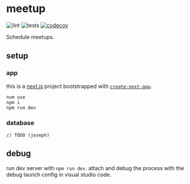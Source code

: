 # meetup

![lint](https://github.com/Return0Software/meetup/workflows/lint/badge.svg)
![tests](https://github.com/Return0Software/meetup/workflows/tests/badge.svg)
[![codecov](https://codecov.io/gh/Return0Software/meetup/branch/master/graph/badge.svg)](https://codecov.io/gh/Return0Software/meetup)

Schedule meetups.

## setup

### app

this is a [next.js](https://nextjs.org/) project bootstrapped with [`create-next-app`](https://github.com/vercel/next.js/tree/canary/packages/create-next-app).

```shell
nvm use
npm i
npm run dev
```

### database

`// TODO (joseph)`

## debug

run dev server with `npm run dev`. attach and debug the process with the debug launch config in visual studio code.
